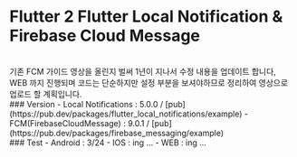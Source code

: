 # Flutter 2 Flutter Local Notification & Firebase Cloud Message
<br/>
기존 FCM 가이드 영상을 올린지 벌써 1년이 지나서 수정 내용을 업데이트 합니다,
<br/>
WEB 까지 진행되며 코드는 단순하지만 설정 부분을 보셔야하므로 정리하여 영상으로 업로드 할 계획입니다.
<br/>
### Version
- Local Notifications : 5.0.0 / [pub](https://pub.dev/packages/flutter_local_notifications/example)
- FCM(FirebaseCloudMessage) : 9.0.1 / [pub](https://pub.dev/packages/firebase_messaging/example)
<br/>
### Test
- Android : 3/24
- IOS : ing ...
- WEB : ing ...
